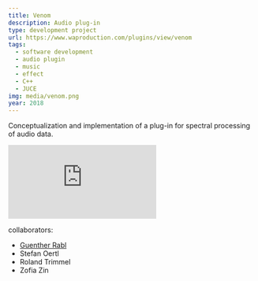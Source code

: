 ```yaml
---
title: Venom
description: Audio plug-in
type: development project
url: https://www.waproduction.com/plugins/view/venom
tags:
  - software development
  - audio plugin
  - music
  - effect
  - C++
  - JUCE
img: media/venom.png
year: 2018
---
```

Conceptualization and implementation of a plug-in for spectral processing of audio data.

<div class="video-container">
<iframe class="video" src="https://www.youtube.com/embed/euPZ60HPOMA" title="YouTube video player" frameborder="0" allow="accelerometer; autoplay; clipboard-write; encrypted-media; gyroscope; picture-in-picture" allowfullscreen></iframe>
</div>

collaborators:
- [Guenther Rabl](https://www.canto-crudo.at/)
- Stefan Oertl
- Roland Trimmel
- Zofia Zin
